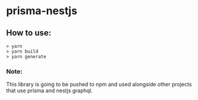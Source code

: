 # prisma-nestjs

## How to use:
```
> yarn
> yarn build
> yarn generate
```

### Note:
This library is going to be pushed to npm and used alongside other projects that use prisma and nestjs graphql.

